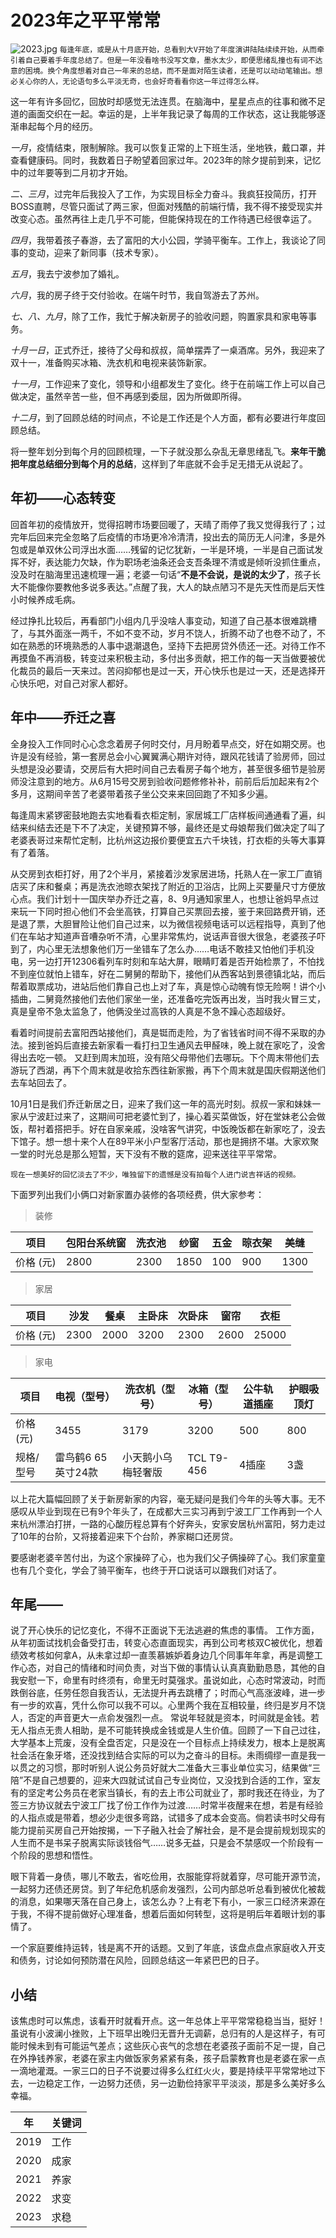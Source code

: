 # 2023年之平平常常
![2023.jpg](https://alidocs.oss-cn-zhangjiakou.aliyuncs.com/res/QvjnAAeYE19anXo5/img/2f5b79a0-5435-4a1e-a836-e8cb7aac099f.png?x-oss-process=image/resize,w_1280,m_lfit,limit_1)
`每逢年底，或是从十月底开始，总看到大V开始了年度演讲陆陆续续开始，从而牵引着自己要着手年度总结了。但是一年没看啥书没写文章，墨水太少，即便思绪乱撞也有词不达意的困境。换个角度想着对自己一年来的总结，而不是面对陌生读者，还是可以动动笔输出。想必关心你的人，无论语句多么平淡无奇，也会好奇看看你这一年过得怎么样。
`

这一年有许多回忆，回放时却感觉无法连贯。在脑海中，星星点点的往事和微不足道的画面交织在一起。幸运的是，上半年我记录了每周的工作状态，这让我能够逐渐串起每个月的经历。

*一月*，疫情结束，限制解除。我可以恢复正常的上下班生活，坐地铁，戴口罩，并查看健康码。同时，我数着日子盼望着回家过年。2023年的除夕提前到来，记忆中的过年要等到二月初才开始。

*二、三月*，过完年后我投入了工作，为实现目标全力奋斗。我疯狂投简历，打开BOSS直聘，尽管只面试了两三家，但面对残酷的前端行情，我不得不接受现实并改变心态。虽然再往上走几乎不可能，但能保持现在的工作待遇已经很幸运了。

*四月*，我带着孩子春游，去了富阳的大小公园，学骑平衡车。工作上，我谈论了同事的变动，迎来了新同事（技术专家）。

*五月*，我去宁波参加了婚礼。

*六月*，我的房子终于交付验收。在端午时节，我自驾游去了苏州。

*七、八、九月*，除了工作，我忙于解决新房子的验收问题，购置家具和家电等事务。

*十月一日*，正式乔迁，接待了父母和叔叔，简单摆弄了一桌酒席。另外，我迎来了双十一，准备购买冰箱、洗衣机和电视来装饰新家。

*十一月*，工作迎来了变化，领导和小组都发生了变化。终于在前端工作上可以自己做决定，虽然辛苦一些，但不再感到委屈，因为所做即所得。

*十二月*，到了回顾总结的时间点，不论是工作还是个人方面，都有必要进行年度回顾总结。

将一整年划分到每个月的回顾梳理，一下子就没那么杂乱无章思绪乱飞。**来年干脆把年度总结细分到每个月的总结**，这样到了年底就不会手足无措无从说起了。

## 年初——心态转变
回首年初的疫情放开，觉得招聘市场要回暖了，天晴了雨停了我又觉得我行了；过完年后回来完全忽略了后疫情的市场更冷冷清清，投出去的简历无人问津，多是外包或是单双休公司浮出水面……残留的记忆犹新，一半是环境，一半是自己面试发挥不好，表达能力欠缺，作为职场老油条还会支吾条理不清或是倾听没抓住重点，没及时在脑海里迅速梳理一遍；老婆一句话“**不是不会说，是说的太少了**，孩子长大不能像你要教他多说多表达。”点醒了我，大人的缺点陋习不是先天性而是后天性小时候养成毛病。

经过挣扎比较后，再看部门小组内几乎没啥人事变动，知道了自己基本很难跳槽了，与其外面涨一两千，不如不变不动，岁月不饶人，折腾不动了也卷不动了，不如在熟悉的环境熟悉的人事中退潮退色，坚持下去把房贷外债还一还。对待工作不再摸鱼不再消极，转变过来积极主动，多付出多贡献，把工作的每一天当做要被优化裁员的最后一天来过。苦闷抑郁也是过一天，开心快乐也是过一天，还是选择开心快乐吧，对自己对家人都好。

## 年中——乔迁之喜
全身投入工作同时心心念念着房子何时交付，月月盼着早点交，好在如期交房。也许是没有经验，第一套房总会小心翼翼满心期许对待，跟风花钱请了验房师，回过头想是没必要请，交房后有大把时间自己去看房子每个地方，甚至很多细节是验房师没注意到的地方。从6月15号交房到验收问题修修补补，前前后后加起来有2个多月，这期间辛苦了老婆带着孩子坐公交来来回回跑了不知多少遍。

每逢周末紧锣密鼓地跑去实地看看衣柜定制，家居城工厂店样板间通通看了遍，纠结来纠结去还是下不了决定，关键预算不够，最终还是丈母娘帮我们做决定了叫了老婆表哥过来帮忙定制，比杭州这边报价要便宜五六千块钱，打衣柜的头等大事算有了着落。

从交房到衣柜打好，用了2个半月，紧接着沙发家居进场，托熟人在一家工厂直销店买了床和餐桌；再是洗衣池晾衣架找了附近的卫浴店，比网上买要量尺寸方便放心点。我们计划十一国庆举办乔迁之喜，8、9月通知家里人，也想让爸妈早点过来玩一下同时担心他们不会坐高铁，打算自己买票回去接，鉴于来回路费开销，还是退了票，大胆冒险让他们自己过来，以为微信视频电话可以远程指导，真到了他们在车站才知道声音嘈杂听不清，心里非常焦灼，说话声音很大很急，老婆孩子吓到了，内心里无法想象他们万一坐错车了怎么办……电话不敢挂又怕他们手机没电，另一边打开12306看列车时刻和车站大屏，眼睛盯着是否开始检票了，不怕找不到座位就怕上错车，好在二舅舅的帮助下，接他们从西客站到景德镇北站，而后帮着取票成功，进站后他们靠自己也上对了车，真是惊心动魄有惊无险啊！讲个小插曲，二舅竟然接他们去他们家坐一坐，还准备吃完饭再出发，当时我火冒三丈，真是皇帝不急太监急了，他俩没坐过高铁的人真是不急不躁心态超级好。

看着时间提前去富阳西站接他们，真是铤而走险，为了省钱省时间不得不采取的办法。接到爸妈后直接去新家看一看打扫卫生通风去甲醛味，晚上就在家吃了，没舍得出去吃一顿。
又赶到周末加班，没有陪父母带他们去哪玩。下个周末带他们去游玩了西湖，再下个周末就是收拾东西往新家搬，再下个周末就是国庆假期送他们去车站回去了。

10月1日是我们乔迁新居之日，迎来了我们这一年的高光时刻。叔叔一家和妹妹一家从宁波赶过来了，这期间可把老婆忙到了，操心着买菜做饭，好在堂妹老公会做饭，帮衬着搭把手。好在自家亲戚，没啥客气讲究，中饭晚饭都在新家吃了，没去下馆子。想一想十来个人在89平米小户型客厅活动，那也是拥挤不堪。大家欢聚一堂的时光总是那么短暂，天下没有不散的筵席，迎来送往平平常常。

`现在一想美好的回忆淡去了不少，唯独留下的遗憾是没有拍每个人进门说吉祥话的视频。`

下面罗列出我们小俩口对新家置办装修的各项经费，供大家参考：
> 装修

| 项目       | 包阳台系统窗 | 洗衣池 | 纱窗 | 五金 | 晾衣架 | 美缝 |
|------------|--------     |--------|------|------|--------|------|
| 价格 (元)  | 2800        | 2300   | 1850 | 100   | 900    | 1300 |

> 家居

| 项目     | 沙发  | 餐桌  | 主卧床 | 次卧床 | 窗帘  | 衣柜   |
|----------|-------|-------|--------|--------|-------|--------|
| 价格 (元)| 2300  | 2000  | 3200   | 2300   | 2600  | 25000  |

> 家电

| 项目   | 电视（型号） | 洗衣机（型号）| 冰箱（型号） | 公牛轨道插座 | 护眼吸顶灯 |
|--------|--------------|-------------|-------------------|----------|-------------|
| 价格 (元)     | 3455      | 3179           | 3200          | 500     | 800         |
| 规格/型号  | 雷鸟鹤6 65英寸24款  | 小天鹅小乌梅轻奢版  | TCL T9-456   |     4插座 |  3盏    |

以上花大篇幅回顾了关于新房新家的内容，毫无疑问是我们今年的头等大事。无不感叹从毕业到现在已有9个年头了，在成都大三实习再到宁波工厂工作再到一个人来杭州漂泊打拼，一路的心酸历程总算有个好奔头，安家安居杭州富阳，努力走过了10年的台阶，又将接着迎来下个台阶，养家糊口还房贷。

要感谢老婆辛苦付出，为这个家操碎了心，也为我们父子俩操碎了心。我们家童童也有几个变化，学会了骑平衡车，也终于开口说话可以跟我们对话了。

## 年尾——
说了开心快乐的记忆变化，不得不正面说下无法逃避的焦虑的事情。
工作方面，从年初面试找机会备受打击，转变心态直面现实，再到公司考核双C被优化，想着绩效考核如何拿A，从未拿过却一直羡慕嫉妒着身边几个同事年年拿，再是调整工作心态，对自己的情绪和时间负责，对当下做的事情认认真真勤勤恳恳，其他的自我安慰一下，命里有时终须有，命里无时莫强求。虽说如此，心态时常波动，时而跌倒谷底，任劳任怨自我否认，无法提升再去跳槽了；时而心气高涨波峰，进一步有一步的欢喜，凭什么你可以我不可以。心里两个我在互相较量，终归是岁月不饶人，否定的声音更大一点俞发强烈一点。
常说年轻就是资本，时间就是金钱。若无人指点无贵人相助，是不可能转换成金钱或是人生价值。回顾了一下自己过往，大学基本上荒废，没有全盘否定，只是没在一个目标点上持续发力，根本上是脱离社会活在象牙塔，还没找到结合实际的可以为之奋斗的目标。未雨绸缪一直是我一以贯之的习惯，那时听别人说公务员好就大二准备大三事业单位实习，结果做“三陪”不是自己想要的，迎来大四就试试自己专业岗位，又没找到合适的工作，室友有的坚定考公务员在老家当镇长，有的去上市公司就业了，那时我还在待业，为了签三方协议就去宁波工厂找了份工作作为过渡……时常半夜醒来在想，若是有经验的人指点或是带着，想必少走很多弯路，试错多了成本会变高。倘若读书时父母有能力提前买房自己开始按揭，一下子融入社会了解社会，是不是会提前规划现实的人生而不是书呆子脱离实际谈钱俗气……说多无益，只是会不禁感叹一个阶段有一个阶段的思想和悟性。

眼下背着一身债，哪儿不敢去，省吃俭用，衣服能穿将就着穿，尽可能开源节流，一起努力还债还房贷。到了年纪危机感俞发强烈，公司内部总听总看到被优化被裁的消息，如果哪天落在自己身上，该怎么办？上有老下有小，一家三口经济来源在于我，不得不提前做好心理准备，想着后面如何转型，这将是明后年着眼计划的事情了。

一个家庭要维持运转，钱是离不开的话题。又到了年底，该盘点盘点家庭收入开支和债务，讨论如何预防潜在风险，回顾总结这一年紧巴巴的日子。

## 小结
该焦虑时可以焦虑，该看开时就看开点。这一年总体上平平常常稳稳当当，挺好！虽说有小波澜小挫败，上下班早出晚归无晋升无调薪，总归有的人是这样子，有可能时候未到有可能运气差点；这些灰心丧气的念想在老婆孩子面前不足一提，自己在外挣钱养家，老婆在家主内做饭家务紧紧有条，孩子启蒙教育也是老婆在家一点一滴地灌溉。一家三口的日子不说要过得多么红红火火，要是持续平平常常地过下去，一边稳定工作，一边努力还债，另一边勤俭持家平平淡淡，那是多么美好多么幸福。

年 | 关键词
---|---
2019 | 工作
2020 | 成家
2021 | 养家
2022 | 求变
2023 | 求稳

